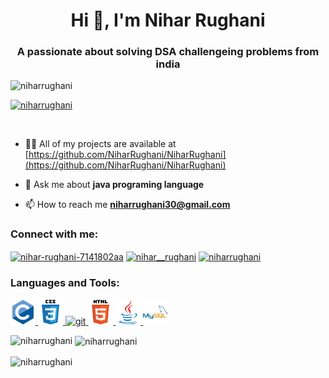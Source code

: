 <h1 align="center">Hi 👋, I'm Nihar Rughani</h1>
<h3 align="center">A passionate about solving DSA challengeing problems from india</h3>

<p align="left"> <img src="https://komarev.com/ghpvc/?username=niharrughani&label=Profile%20views&color=0e75b6&style=flat" alt="niharrughani" /> </p>

<p align="left"> <a href="https://github.com/ryo-ma/github-profile-trophy"><img src="https://github-profile-trophy.vercel.app/?username=niharrughani" alt="niharrughani" /></a> </p>

<p align="left"> <a href="https://twitter.com/" target="blank"><img src="https://img.shields.io/twitter/follow/?logo=twitter&style=for-the-badge" alt="" /></a> </p>

- 👨‍💻 All of my projects are available at [https://github.com/NiharRughani/NiharRughani](https://github.com/NiharRughani/NiharRughani)

- 💬 Ask me about **java programing language**

- 📫 How to reach me **niharrughani30@gmail.com**

<h3 align="left">Connect with me:</h3>
<p align="left">
<a href="https://linkedin.com/in/nihar-rughani-7141802aa" target="blank"><img align="center" src="https://raw.githubusercontent.com/rahuldkjain/github-profile-readme-generator/master/src/images/icons/Social/linked-in-alt.svg" alt="nihar-rughani-7141802aa" height="30" width="40" /></a>
<a href="https://instagram.com/nihar__rughani" target="blank"><img align="center" src="https://raw.githubusercontent.com/rahuldkjain/github-profile-readme-generator/master/src/images/icons/Social/instagram.svg" alt="nihar__rughani" height="30" width="40" /></a>
<a href="https://www.leetcode.com/niharrughani" target="blank"><img align="center" src="https://raw.githubusercontent.com/rahuldkjain/github-profile-readme-generator/master/src/images/icons/Social/leet-code.svg" alt="niharrughani" height="30" width="40" /></a>
</p>

<h3 align="left">Languages and Tools:</h3>
<p align="left"> <a href="https://www.cprogramming.com/" target="_blank" rel="noreferrer"> <img src="https://raw.githubusercontent.com/devicons/devicon/master/icons/c/c-original.svg" alt="c" width="40" height="40"/> </a> <a href="https://www.w3schools.com/css/" target="_blank" rel="noreferrer"> <img src="https://raw.githubusercontent.com/devicons/devicon/master/icons/css3/css3-original-wordmark.svg" alt="css3" width="40" height="40"/> </a> <a href="https://git-scm.com/" target="_blank" rel="noreferrer"> <img src="https://www.vectorlogo.zone/logos/git-scm/git-scm-icon.svg" alt="git" width="40" height="40"/> </a> <a href="https://www.w3.org/html/" target="_blank" rel="noreferrer"> <img src="https://raw.githubusercontent.com/devicons/devicon/master/icons/html5/html5-original-wordmark.svg" alt="html5" width="40" height="40"/> </a> <a href="https://www.java.com" target="_blank" rel="noreferrer"> <img src="https://raw.githubusercontent.com/devicons/devicon/master/icons/java/java-original.svg" alt="java" width="40" height="40"/> </a> <a href="https://www.mysql.com/" target="_blank" rel="noreferrer"> <img src="https://raw.githubusercontent.com/devicons/devicon/master/icons/mysql/mysql-original-wordmark.svg" alt="mysql" width="40" height="40"/> </a> </p>

<p><img align="left" src="https://github-readme-stats.vercel.app/api/top-langs?username=niharrughani&show_icons=true&locale=en&layout=compact" alt="niharrughani" /></p>

<p>&nbsp;<img align="center" src="https://github-readme-stats.vercel.app/api?username=niharrughani&show_icons=true&locale=en" alt="niharrughani" /></p>

<p><img align="center" src="https://github-readme-streak-stats.herokuapp.com/?user=niharrughani&" alt="niharrughani" /></p>
